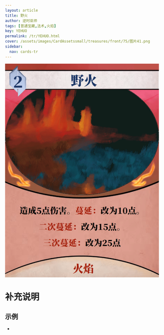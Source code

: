 ```yaml
---
layout: article
title: 野火
author: 逆时巫师
tags: [普通宝藏,法术,火焰]
key: YEHUO
permalink: /tr/YEHUO.html
cover: /assets/images/CardAssetssmall/treasures/front/75/图片41.png
sidebar:
  nav: cards-tr
---
```

![](/assets/images/CardAssets/treasures/front/75/图片41.png)

# 补充说明



## 示例
* 